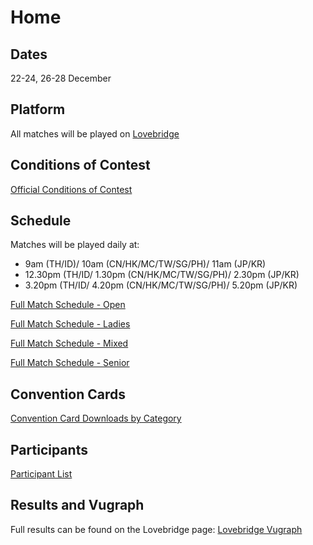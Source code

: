 # Home

## Dates
22-24, 26-28 December

## Platform
All matches will be played on [Lovebridge](https://lovebridge.com/)

## Conditions of Contest
[Official Conditions of Contest](./APBF_GCoC.pdf)

## Schedule
Matches will be played daily at:
- 9am (TH/ID)/ 10am (CN/HK/MC/TW/SG/PH)/ 11am (JP/KR)
- 12.30pm (TH/ID/ 1.30pm (CN/HK/MC/TW/SG/PH)/ 2.30pm (JP/KR)
- 3.20pm (TH/ID/ 4.20pm (CN/HK/MC/TW/SG/PH)/ 5.20pm (JP/KR)

[Full Match Schedule - Open](./schedule/#open)

[Full Match Schedule - Ladies](./schedule/#ladies)

[Full Match Schedule - Mixed](./schedule/#mixed)

[Full Match Schedule - Senior](./schedule/#senior)

## Convention Cards
[Convention Card Downloads by Category](./convention-cards/)

## Participants
[Participant List](./participants/)

## Results and Vugraph
Full results can be found on the Lovebridge page: [Lovebridge Vugraph](https://vugraph.lovebridge.com/)


